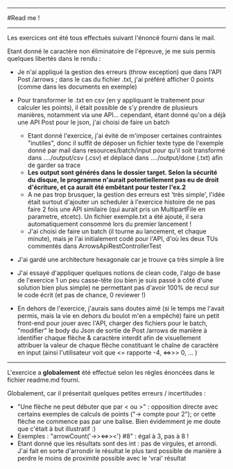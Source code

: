 - - -
#Read me !

- - -

Les exercices ont été tous effectués suivant l'énoncé fourni dans le mail.

Etant donné le caractère non éliminatoire de l'épreuve, je me suis permis quelques libertés dans le rendu :
- Je n'ai appliqué la gestion des erreurs (throw exception) que dans l'API Post /arrows ; dans le cas du fichier .txt, j'ai préféré afficher 0 points (comme dans les documents en exemple)
- Pour transformer le .txt en csv (en y appliquant le traitement pour calculer les points), il était possible de s'y prendre de plusieurs manières, notamment via une API... cependant, étant donné qu'on a déjà une API Post pour le json, j'ai choisi de faire un batch
  - Etant donné l'exercice, j'ai évité de m'imposer certaines contraintes "inutiles", donc il suffit de déposer un fichier texte type de l'exemple donné par mail dans resources/batch/input
pour qu'il soit transformé dans ..../output/csv (.csv) et déplacé dans ..../output/done (.txt) afin de garder sa trace
  - __Les output sont générés dans le dossier target. Selon la sécurité du disque, le programme n'aurait potentiellement pas eu de droit d'écriture, et ça aurait été embêtant pour tester l'ex.2__
  - A ne pas trop brusquer, la gestion des erreurs est 'très simple', l'idée était surtout d'ajouter un scheduler à l'exercice histoire de ne pas faire 2 fois une API similaire (qui aurait pris un MultipartFile en parametre, etcetc). Un fichier exemple.txt a été ajouté, il sera automatiquement consommé lors du premier lancement !
  - J'ai choisi de faire un batch (il tourne au lancement, et chaque minute), mais je l'ai initialement codé pour l'API, d'où les deux TUs commentés dans ArrowsApiRestControllerTest

- J'ai gardé une architecture hexagonale car je trouve ça très simple à lire
- J'ai essayé d'appliquer quelques notions de clean code, l'algo de base de l'exercice 1 un peu casse-tête (ou bien je suis passé à côté d'une solution bien plus simple) ne permettant pas d'avoir 100% de recul sur le code écrit (et pas de chance, 0 reviewer !)
- En dehors de l'exercice, j'aurais sans doutes aimé (si le temps me l'avait permis, mais la vie en dehors du boulot m'en a empêché) faire un petit front-end pour jouer avec l'API, charger des fichiers pour le batch, "modifier" le body du Json de sortie de Post /arrows de manière à identifier chaque flèche & caractère interdit afin de visuellement attribuer la valeur de chaque flèche constituant le chaîne de caractère en input (ainsi l'utilisateur voit que <= rapporte -4, <=>>> 0, ... )
---
L'exercice a __globalement__ été effectué selon
les règles énoncées dans le fichier readme.md fourni.

Globalement, car il présentait quelques petites erreurs / incertitudes :
- "Une flèche ne peut débuter que par < ou >" : opposition directe avec certains exemples de calculs de points ("-> compte pour 2"); or cette flèche ne commence pas par une balise. Bien évidemment je me doute que c'était à but illustratif :)
- Exemples : "arrowCount('->><=>><') #8" : égal à 3, pas à 8 !
- Etant donné que les résultats sont des int : pas de virgules, et arrondi. J'ai fait en sorte d'arrondir le résultat le plus tard possible de manière à perdre le moins de proximité possible avec le 'vrai' résultat


